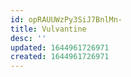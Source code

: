 ```yaml
---
id: opRAUUWzPy3SiJ7BnlMn-
title: Vulvantine
desc: ''
updated: 1644961726971
created: 1644961726971
---
```


